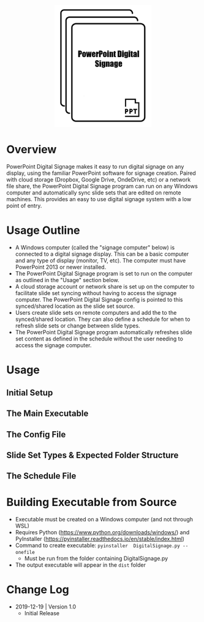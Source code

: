 <p align="center">
<img src="Assets/PowerPointDigitalSignageLogo.png" width="50%;" style="margin: 0 auto;">
</p>

# Overview
PowerPoint Digital Signage makes it easy to run digital signage on any display, using the familiar PowerPoint software for signage creation. Paired with cloud storage (Dropbox, Google Drive, OndeDrive, etc) or a network file share, the PowerPoint Digital Signage program can run on any Windows computer and automatically sync slide sets that are edited on remote machines. This provides an easy to use digital signage system with a low point of entry.

# Usage Outline
  - A Windows computer (called the "signage computer" below) is connected to a digital signage display. This can be a basic computer and any type of display (monitor, TV, etc). The computer must have PowerPoint 2013 or newer installed.
  - The PowerPoint Digital Signage program is set to run on the computer as outlined in the "Usage" section below.
  - A cloud storage account or network share is set up on the computer to facilitate slide set syncing without having to access the signage computer. The PowerPoint Digital Signage config is pointed to this synced/shared location as the slide set source.
  - Users create slide sets on remote computers and add the to the synced/shared location. They can also define a schedule for when to refresh slide sets or change between slide types.
  - The PowerPoint Digital Signage program automatically refreshes slide set content as defined in the schedule without the user needing to access the signage computer.

# Usage
## Initial Setup
## The Main Executable
## The Config File
## Slide Set Types & Expected Folder Structure
## The Schedule File

# Building Executable from Source
- Executable must be created on a Windows computer (and not through WSL)
- Requires Python (https://www.python.org/downloads/windows/) and PyInstaller (https://pyinstaller.readthedocs.io/en/stable/index.html) 
- Command to create executable: ```pyinstaller  DigitalSignage.py --onefile```
  - Must be run from the folder containing DigitalSignage.py
- The output executable will appear in the ```dist``` folder

# Change Log
- 2019-12-19 | Version 1.0
  - Initial Release
